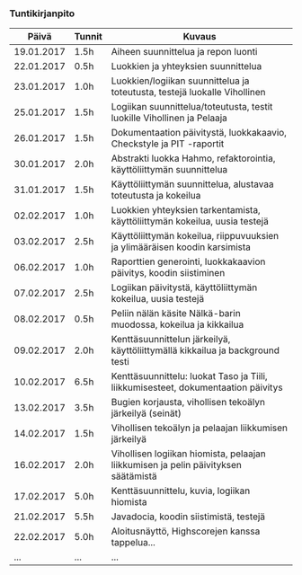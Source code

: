 ### Tuntikirjanpito
Päivä | Tunnit | Kuvaus
--------------- | ----- | ------
19.01.2017 | 1.5h | Aiheen suunnittelua ja repon luonti
22.01.2017 | 0.5h | Luokkien ja yhteyksien suunnittelua
23.01.2017 | 1.0h | Luokkien/logiikan suunnittelua ja toteutusta, testejä luokalle Vihollinen
25.01.2017 | 1.5h | Logiikan suunnittelua/toteutusta, testit luokille Vihollinen ja Pelaaja
26.01.2017 | 1.5h | Dokumentaation päivitystä, luokkakaavio, Checkstyle ja PIT -raportit
30.01.2017 | 2.0h | Abstrakti luokka Hahmo, refaktorointia, käyttöliittymän suunnittelua
31.01.2017 | 1.5h | Käyttöliittymän suunnittelua, alustavaa toteutusta ja kokeilua
02.02.2017 | 1.0h | Luokkien yhteyksien tarkentamista, käyttöliittymän kokeilua, uusia testejä
03.02.2017 | 2.5h | Käyttöliittymän kokeilua, riippuvuuksien ja ylimääräisen koodin karsimista
06.02.2017 | 1.0h | Raporttien generointi, luokkakaavion päivitys, koodin siistiminen
07.02.2017 | 2.5h | Logiikan päivitystä, käyttöliittymän kokeilua, uusia testejä
08.02.2017 | 0.5h | Peliin nälän käsite Nälkä-barin muodossa, kokeilua ja kikkailua
09.02.2017 | 2.0h | Kenttäsuunnittelun järkeilyä, käyttöliittymällä kikkailua ja background testi
10.02.2017 | 6.5h | Kenttäsuunnittelu: luokat Taso ja Tiili, liikkumisesteet, dokumentaation päivitys
13.02.2017 | 3.5h | Bugien korjausta, vihollisen tekoälyn järkeilyä (seinät)
14.02.2017 | 1.5h | Vihollisen tekoälyn ja pelaajan liikkumisen järkeilyä
16.02.2017 | 2.0h | Vihollisen logiikan hiomista, pelaajan liikkumisen ja pelin päivityksen säätämistä
17.02.2017 | 5.0h | Kenttäsuunnittelu, kuvia, logiikan hiomista
21.02.2017 | 5.5h | Javadocia, koodin siistimistä, testejä
22.02.2017 | 5.0h | Aloitusnäyttö, Highscorejen kanssa tappelua...
... | ... | ...
